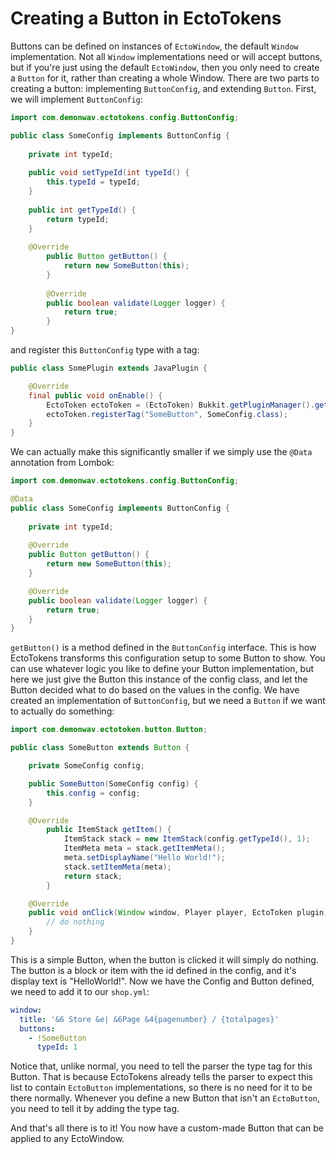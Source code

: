 Creating a Button in EctoTokens
===============================

Buttons can be defined on instances of `EctoWindow`, the default `Window` implementation. Not all `Window`
implementations need or will accept buttons, but if you're just using the default `EctoWindow`, then you only need to
create a `Button` for it, rather than creating a whole Window.
There are two parts to creating a button: implementing `ButtonConfig`, and extending `Button`. First, we will implement
`ButtonConfig`:

```java
import com.demonwav.ectotokens.config.ButtonConfig;

public class SomeConfig implements ButtonConfig {
    
    private int typeId;
    
    public void setTypeId(int typeId() {
        this.typeId = typeId;
    }
    
    public int getTypeId() {
        return typeId;
    }
    
    @Override
        public Button getButton() {
            return new SomeButton(this);
        }
    
        @Override
        public boolean validate(Logger logger) {
            return true;
        }
}
```

and register this `ButtonConfig` type with a tag:

```java
public class SomePlugin extends JavaPlugin {

    @Override
    final public void onEnable() {
        EctoToken ectoToken = (EctoToken) Bukkit.getPluginManager().getPlugin("EctoToken");
        ectoToken.registerTag("SomeButton", SomeConfig.class);
    }
}
```

We can actually make this significantly smaller if we simply use the `@Data` annotation from Lombok:

```java
import com.demonwav.ectotokens.config.ButtonConfig;

@Data
public class SomeConfig implements ButtonConfig {
    
    private int typeId;
    
    @Override
    public Button getButton() {
        return new SomeButton(this);
    }

    @Override
    public boolean validate(Logger logger) {
        return true;
    }
}
```

`getButton()` is a method defined in the `ButtonConfig` interface. This is how EctoTokens transforms this configuration
setup to some Button to show. You can use whatever logic you like to define your Button implementation, but here we just
give the Button this instance of the config class, and let the Button decided what to do based on the values in the
config. We have created an implementation of `ButtonConfig`, but we need a `Button` if we want to actually do something:

```java
import com.demonwav.ectotoken.button.Button;

public class SomeButton extends Button {

    private SomeConfig config;

    public SomeButton(SomeConfig config) {
        this.config = config;
    }

    @Override
        public ItemStack getItem() {
            ItemStack stack = new ItemStack(config.getTypeId(), 1);
            ItemMeta meta = stack.getItemMeta();
            meta.setDisplayName("Hello World!");
            stack.setItemMeta(meta);
            return stack;
        }

    @Override
    public void onClick(Window window, Player player, EctoToken plugin) {
        // do nothing
    }
}
```

This is a simple Button, when the button is clicked it will simply do nothing. The button is a block or item with the
id defined in the config, and it's display text is "HelloWorld!". Now we have the Config and Button defined, we need
to add it to our `shop.yml`:

```yaml
window:
  title: '&6 Store &e| &6Page &4{pagenumber} / {totalpages}'
  buttons:
    - !SomeButton
      typeId: 1
```

Notice that, unlike normal, you need to tell the parser the type tag for this Button. That is because EctoTokens already
tells the parser to expect this list to contain `EctoButton` implementations, so there is no need for it to be there
normally. Whenever you define a new Button that isn't an `EctoButton`, you need to tell it by adding the type tag.

And that's all there is to it! You now have a custom-made Button that can be applied to any EctoWindow.
